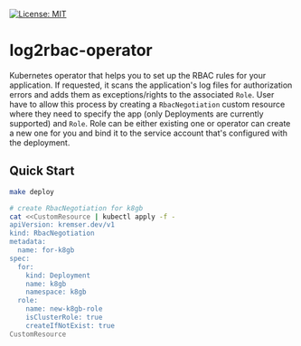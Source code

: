 [![License: MIT](https://img.shields.io/badge/License-Apache_2.0-yellow.svg)](https://opensource.org/licenses/Apache-2.0)

[comment]: <> ([![Build Status]&#40;https://github.com/jkremser/log2rbac-operator/workflows/build/badge.svg?branch=master&#41;]&#40;https://github.com/k8gb-io/log2rbac-operator/actions?query=workflow%3A%22Golang+lint+and+test%22+branch%3Amaster&#41;)

# log2rbac-operator
Kubernetes operator that helps you to set up the RBAC rules for your application. If requested, it scans the application's log files
for authorization errors and adds them as exceptions/rights to the associated `Role`. User have to allow this process by creating a
`RbacNegotiation` custom resource where they need to specify the app (only Deployments are currently supported) and `Role`.
Role can be either existing one or operator can create a new one for you and bind it to the service account that's configured with the deployment.


## Quick Start

```bash
make deploy
```

```bash
# create RbacNegotiation for k8gb
cat <<CustomResource | kubectl apply -f -
apiVersion: kremser.dev/v1
kind: RbacNegotiation
metadata:
  name: for-k8gb
spec:
  for:
    kind: Deployment
    name: k8gb
    namespace: k8gb
  role:
    name: new-k8gb-role
    isClusterRole: true
    createIfNotExist: true
CustomResource
```